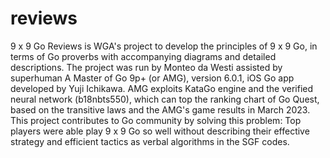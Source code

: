 # reviews
9 x 9 Go Reviews is WGA's project to develop the principles of 9 x 9 Go, in terms of Go proverbs with accompanying diagrams and detailed descriptions. The project was run by Monteo da Westi assisted by superhuman A Master of Go 9p+ (or AMG), version 6.0.1, iOS Go app developed by Yuji Ichikawa. AMG exploits KataGo engine and the verified neural network (b18nbts550), which can top the ranking chart of Go Quest, based on the transitive laws and the AMG's game results in March 2023. This project contributes to Go community by solving this problem: Top players were able play 9 x 9 Go so well without describing their effective strategy and efficient tactics as verbal algorithms in the SGF codes.
